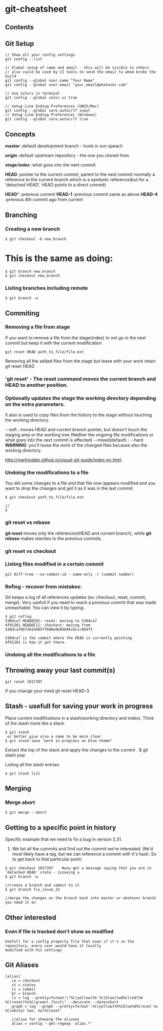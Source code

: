 git-cheatsheet
===

Contents
--------


## Git Setup

    // Show all your config settings
    git config --list

    // Global setup of name and email - this will be visible to others
    // also could be used by CI tools to send the email to whom broke the build
    git config --global user.name "Your Name"
    git config --global user.email "your_email@whatever.com"

    // Use colors in terminal
    git config --global color.ui true

    // Setup Line Ending Preferences (UNIX/Mac)
    git config --global core.autocrlf input
    // Setup Line Ending Preferences (Windows)
    git config --global core.autocrlf true

## Concepts
   **master** 	        :default development branch - trunk in svn speach

   **origin**	        :default upstream repository - the one you cloned from

   **stage**/**index**  :what goes into the next commit

   **HEAD**	            :pointer to the current commit, parent to the next commit
                         normally a reference to the current branch which is a symbolic reference(but for a 'detached
                         HEAD', HEAD points to a direct commit)

   **HEAD^**	        :previous commit
   **HEAD-1**           :previous commit same as above
   **HEAD-4**	        :previous 4th commit ago from current


## Branching
### Creating a new branch
    $ git checkout -b new_branch

   # This is the same as doing:

    $ git branch new_branch
    $ git checkout new_branch

### Listing branches including remote
    $ git branch -a

## Commiting
### Removing a file from stage
   If you want to remove a file from the stage(index) to not go in the next commit but keep it with the current modification

    git reset HEAD path_to_file/file.ext

   Removing all the added files from the stage but leave with your work intact
    git reset HEAD

### **'git reset'** - The reset command moves the current branch and HEAD to another position.
### Optionally updates the stage the working directory depending on the extra parameters.

   It also is used to copy files from the history to the stage without touching the working directory.

   --soft : moves HEAD and current branch pointer, but doesn't touch the staging area or the working tree
        (Neither the ongoing file modifications or what goes into the next commit is affected)
   --mixed(default) :
   --hard **WARNING**: you'll loose the work of the changed files because also the working directory.

   http://marklodato.github.io/visual-git-guide/index-en.html

### Undoing the modifications to a file
   You did some changes to a file and that file now appears modified and you want to drop the changes and get it as it
   was in the last commit:

    $ git checkout path_to_file/file.ext

    //
    $

### git reset vs rebase
   **git reset** moves only the references(HEAD and current branch),
   while
   **git rebase** makes rewrites to the previous commits.
### git reset vs checkout


### Listing files modified in a certain commit
    git diff-tree --no-commit-id --name-only -r [commit number]

### Reflog - recover from mistakes:
   Git keeps a log of all references updates (ex: checkout, reset, commit, merge).
   Very usefull if you need to reach a previous commit that was made unreachable.
   You can view it by typing:.

    $ git reflog
    530dca7 HEAD@{0}: reset: moving to 530dca7
    4f91201 HEAD@{1}: checkout: moving from 530dca70b736e4465ff688e9e05046cbccc9b4f3

    530dca7 is the commit where the HEAD is currently pointing
    4f91201 is how it got there.

### Undoing all the modifications to a file

## Throwing away your last commit(s)

    git reset 101739f

   If you change your mind
    git reset HEAD-3

## Stash - usefull for saving your work in progress

   Place current modifications in a stash(working directory and index). Think of the stash more like a stack.

    $ git stash
     or better give also a name to be more clear
    $ git stash save "work in progress on blue theme"

   Extract the top of the stack and apply the changes to the current .
    $ git stash pop

   Listing all the stash entries:

    $ git stash list

## Merging
### Merge abort

    $ git merge --abort

## Getting to a specific point in history

   Specific example that we need to fix a bug in version 2.31.
   1. We list all the commits and find out the commit we're interested. We'd most likely have a tag, but we can reference a
   commit with it's hash. So to get back to that particular point:

    $ git checkout 101739f    #you get a message saying that you are in 'detached HEAD' state - issueing a
    $ git branch -a

    //create a branch and commit to it
    $ git branch fix_issue_23

    //merge the changes on the branch back into master or whatever branch you need it on


## Other interested
### Even if file is tracked don't show as modified
    Usefull for a config property file that even if it's in the repository, every user would have it locally
    modified with his settings

##

## Git Aliases

    [alias]
       co = checkout
       st = status
       ci = commit
       br = branch
       ls = log --pretty=format:\"%C(yellow)%h %C(blue)%ad%C(red)%d %C(reset)%s%C(green) [%cn]\" --decorate --date=short
       graph = log --graph --pretty=format':%C(yellow)%h%Cblue%d%Creset %s %C(white) %an, %ar%Creset'

       //alias for showing the aliases
       alias = config --get-regexp 'alias.*'




